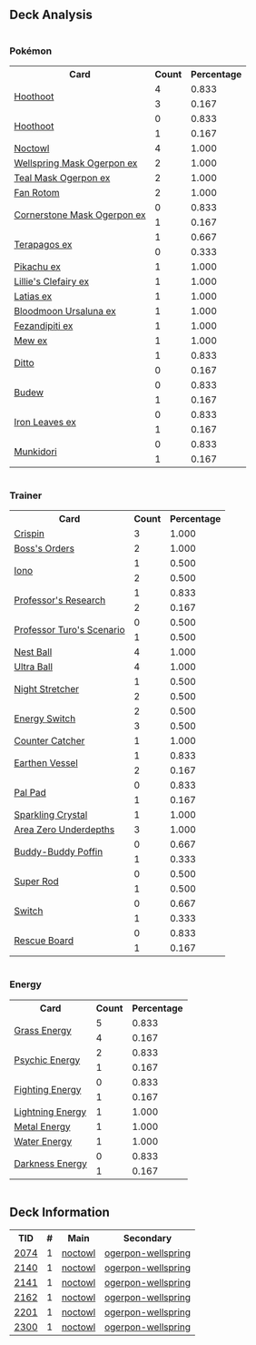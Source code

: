 
## Deck Analysis

<div style="display: flex; flex-wrap: wrap;">
<div style="flex: 1; margin-right: 10px;">
<h3>Pokémon</h3><table><tr><th>Card</th><th>Count</th><th>Percentage</th></tr><tr><td rowspan='2'><a href='https://limitlesstcg.com/cards/SCR/114'>Hoothoot</a></td><td>4</td><td>0.833</td></tr><tr><td>3</td><td>0.167</td></tr><tr><td rowspan='2'><a href='https://limitlesstcg.com/cards/PRE/77'>Hoothoot</a></td><td>0</td><td>0.833</td></tr><tr><td>1</td><td>0.167</td></tr><tr><td rowspan='1'><a href='https://limitlesstcg.com/cards/SCR/115'>Noctowl</a></td><td>4</td><td>1.000</td></tr><tr><td rowspan='1'><a href='https://limitlesstcg.com/cards/TWM/64'>Wellspring Mask Ogerpon ex</a></td><td>2</td><td>1.000</td></tr><tr><td rowspan='1'><a href='https://limitlesstcg.com/cards/TWM/25'>Teal Mask Ogerpon ex</a></td><td>2</td><td>1.000</td></tr><tr><td rowspan='1'><a href='https://limitlesstcg.com/cards/SCR/118'>Fan Rotom</a></td><td>2</td><td>1.000</td></tr><tr><td rowspan='2'><a href='https://limitlesstcg.com/cards/TWM/112'>Cornerstone Mask Ogerpon ex</a></td><td>0</td><td>0.833</td></tr><tr><td>1</td><td>0.167</td></tr><tr><td rowspan='2'><a href='https://limitlesstcg.com/cards/SCR/128'>Terapagos ex</a></td><td>1</td><td>0.667</td></tr><tr><td>0</td><td>0.333</td></tr><tr><td rowspan='1'><a href='https://limitlesstcg.com/cards/SSP/57'>Pikachu ex</a></td><td>1</td><td>1.000</td></tr><tr><td rowspan='1'><a href='https://limitlesstcg.com/cards/jp/SV9/33?translate=en'>Lillie's Clefairy ex</a></td><td>1</td><td>1.000</td></tr><tr><td rowspan='1'><a href='https://limitlesstcg.com/cards/SSP/76'>Latias ex</a></td><td>1</td><td>1.000</td></tr><tr><td rowspan='1'><a href='https://limitlesstcg.com/cards/TWM/141'>Bloodmoon Ursaluna ex</a></td><td>1</td><td>1.000</td></tr><tr><td rowspan='1'><a href='https://limitlesstcg.com/cards/SFA/38'>Fezandipiti ex</a></td><td>1</td><td>1.000</td></tr><tr><td rowspan='1'><a href='https://limitlesstcg.com/cards/MEW/151'>Mew ex</a></td><td>1</td><td>1.000</td></tr><tr><td rowspan='2'><a href='https://limitlesstcg.com/cards/MEW/132'>Ditto</a></td><td>1</td><td>0.833</td></tr><tr><td>0</td><td>0.167</td></tr><tr><td rowspan='2'><a href='https://limitlesstcg.com/cards/PRE/4'>Budew</a></td><td>0</td><td>0.833</td></tr><tr><td>1</td><td>0.167</td></tr><tr><td rowspan='2'><a href='https://limitlesstcg.com/cards/TEF/25'>Iron Leaves ex</a></td><td>0</td><td>0.833</td></tr><tr><td>1</td><td>0.167</td></tr><tr><td rowspan='2'><a href='https://limitlesstcg.com/cards/TWM/95'>Munkidori</a></td><td>0</td><td>0.833</td></tr><tr><td>1</td><td>0.167</td></tr></table>
</div><div style='flex: 1; margin-right: 10px;'><h3>Trainer</h3><table><tr><th>Card</th><th>Count</th><th>Percentage</th></tr><tr><td rowspan='1'><a href='https://limitlesstcg.com/cards/SCR/133'>Crispin</a></td><td>3</td><td>1.000</td></tr><tr><td rowspan='1'><a href='https://limitlesstcg.com/cards/PAL/172'>Boss's Orders</a></td><td>2</td><td>1.000</td></tr><tr><td rowspan='2'><a href='https://limitlesstcg.com/cards/PAL/185'>Iono</a></td><td>1</td><td>0.500</td></tr><tr><td>2</td><td>0.500</td></tr><tr><td rowspan='2'><a href='https://limitlesstcg.com/cards/SVI/189'>Professor's Research</a></td><td>1</td><td>0.833</td></tr><tr><td>2</td><td>0.167</td></tr><tr><td rowspan='2'><a href='https://limitlesstcg.com/cards/PAR/171'>Professor Turo's Scenario</a></td><td>0</td><td>0.500</td></tr><tr><td>1</td><td>0.500</td></tr><tr><td rowspan='1'><a href='https://limitlesstcg.com/cards/SVI/181'>Nest Ball</a></td><td>4</td><td>1.000</td></tr><tr><td rowspan='1'><a href='https://limitlesstcg.com/cards/SVI/196'>Ultra Ball</a></td><td>4</td><td>1.000</td></tr><tr><td rowspan='2'><a href='https://limitlesstcg.com/cards/SFA/61'>Night Stretcher</a></td><td>1</td><td>0.500</td></tr><tr><td>2</td><td>0.500</td></tr><tr><td rowspan='2'><a href='https://limitlesstcg.com/cards/SVI/173'>Energy Switch</a></td><td>2</td><td>0.500</td></tr><tr><td>3</td><td>0.500</td></tr><tr><td rowspan='1'><a href='https://limitlesstcg.com/cards/PAR/160'>Counter Catcher</a></td><td>1</td><td>1.000</td></tr><tr><td rowspan='2'><a href='https://limitlesstcg.com/cards/PAR/163'>Earthen Vessel</a></td><td>1</td><td>0.833</td></tr><tr><td>2</td><td>0.167</td></tr><tr><td rowspan='2'><a href='https://limitlesstcg.com/cards/SVI/182'>Pal Pad</a></td><td>0</td><td>0.833</td></tr><tr><td>1</td><td>0.167</td></tr><tr><td rowspan='1'><a href='https://limitlesstcg.com/cards/SCR/142'>Sparkling Crystal</a></td><td>1</td><td>1.000</td></tr><tr><td rowspan='1'><a href='https://limitlesstcg.com/cards/SCR/131'>Area Zero Underdepths</a></td><td>3</td><td>1.000</td></tr><tr><td rowspan='2'><a href='https://limitlesstcg.com/cards/TEF/144'>Buddy-Buddy Poffin</a></td><td>0</td><td>0.667</td></tr><tr><td>1</td><td>0.333</td></tr><tr><td rowspan='2'><a href='https://limitlesstcg.com/cards/PAL/188'>Super Rod</a></td><td>0</td><td>0.500</td></tr><tr><td>1</td><td>0.500</td></tr><tr><td rowspan='2'><a href='https://limitlesstcg.com/cards/SVI/194'>Switch</a></td><td>0</td><td>0.667</td></tr><tr><td>1</td><td>0.333</td></tr><tr><td rowspan='2'><a href='https://limitlesstcg.com/cards/TEF/159'>Rescue Board</a></td><td>0</td><td>0.833</td></tr><tr><td>1</td><td>0.167</td></tr></table>
</div><div style='flex: 1; margin-right: 10px;'><h3>Energy</h3><table><tr><th>Card</th><th>Count</th><th>Percentage</th></tr><tr><td rowspan='2'><a href='https://limitlesstcg.com/cards/SVE/9'>Grass Energy</a></td><td>5</td><td>0.833</td></tr><tr><td>4</td><td>0.167</td></tr><tr><td rowspan='2'><a href='https://limitlesstcg.com/cards/SVE/13'>Psychic Energy</a></td><td>2</td><td>0.833</td></tr><tr><td>1</td><td>0.167</td></tr><tr><td rowspan='2'><a href='https://limitlesstcg.com/cards/SVE/14'>Fighting Energy</a></td><td>0</td><td>0.833</td></tr><tr><td>1</td><td>0.167</td></tr><tr><td rowspan='1'><a href='https://limitlesstcg.com/cards/SVE/12'>Lightning Energy</a></td><td>1</td><td>1.000</td></tr><tr><td rowspan='1'><a href='https://limitlesstcg.com/cards/SVE/16'>Metal Energy</a></td><td>1</td><td>1.000</td></tr><tr><td rowspan='1'><a href='https://limitlesstcg.com/cards/SVE/11'>Water Energy</a></td><td>1</td><td>1.000</td></tr><tr><td rowspan='2'><a href='https://limitlesstcg.com/cards/SVE/15'>Darkness Energy</a></td><td>0</td><td>0.833</td></tr><tr><td>1</td><td>0.167</td></tr></table>
</div></div>

## Deck Information

<table>
<tr><th>TID</th><th>#</th><th>Main</th><th>Secondary</th></tr>
<tr><td><a href='https://limitlesstcg.com/tournaments/jp/2074'>2074</a></td><td>1</td><td><a href='https://limitlesstcg.com/decks/list/jp/30974'>noctowl</a></td><td><a href='https://limitlesstcg.com/decks/list/jp/30974'>ogerpon-wellspring</a></td></tr><tr><td><a href='https://limitlesstcg.com/tournaments/jp/2140'>2140</a></td><td>1</td><td><a href='https://limitlesstcg.com/decks/list/jp/32016'>noctowl</a></td><td><a href='https://limitlesstcg.com/decks/list/jp/32016'>ogerpon-wellspring</a></td></tr><tr><td><a href='https://limitlesstcg.com/tournaments/jp/2141'>2141</a></td><td>1</td><td><a href='https://limitlesstcg.com/decks/list/jp/32032'>noctowl</a></td><td><a href='https://limitlesstcg.com/decks/list/jp/32032'>ogerpon-wellspring</a></td></tr><tr><td><a href='https://limitlesstcg.com/tournaments/jp/2162'>2162</a></td><td>1</td><td><a href='https://limitlesstcg.com/decks/list/jp/32360'>noctowl</a></td><td><a href='https://limitlesstcg.com/decks/list/jp/32360'>ogerpon-wellspring</a></td></tr><tr><td><a href='https://limitlesstcg.com/tournaments/jp/2201'>2201</a></td><td>1</td><td><a href='https://limitlesstcg.com/decks/list/jp/32955'>noctowl</a></td><td><a href='https://limitlesstcg.com/decks/list/jp/32955'>ogerpon-wellspring</a></td></tr><tr><td><a href='https://limitlesstcg.com/tournaments/jp/2300'>2300</a></td><td>1</td><td><a href='https://limitlesstcg.com/decks/list/jp/34479'>noctowl</a></td><td><a href='https://limitlesstcg.com/decks/list/jp/34479'>ogerpon-wellspring</a></td></tr></table>